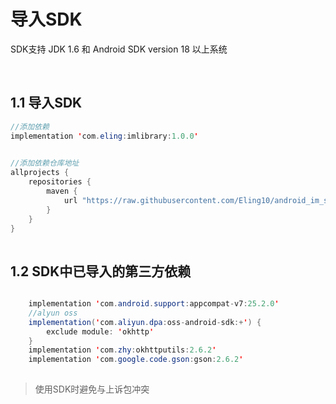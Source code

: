 # 导入SDK

SDK支持 JDK 1.6 和 Android SDK version 18 以上系统

​       

## 1.1 导入SDK


```java
//添加依赖
implementation 'com.eling:imlibrary:1.0.0'
        
```

```java
//添加依赖仓库地址
allprojects {
    repositories {
        maven { 
            url "https://raw.githubusercontent.com/Eling10/android_im_sdk_imlibrary/master" 
        }
    }
}
        
```





## 1.2 SDK中已导入的第三方依赖

```java

    implementation 'com.android.support:appcompat-v7:25.2.0'
    //alyun oss
    implementation('com.aliyun.dpa:oss-android-sdk:+') {
        exclude module: 'okhttp'
    }
    implementation 'com.zhy:okhttputils:2.6.2'
    implementation 'com.google.code.gson:gson:2.6.2'
        
```
>使用SDK时避免与上诉包冲突
